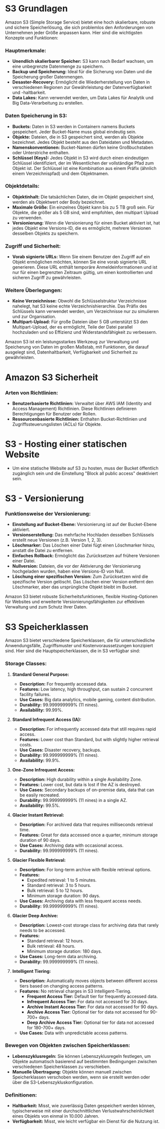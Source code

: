 # S3 Grundlagen

Amazon S3 (Simple Storage Service) bietet eine hoch skalierbare, robuste und sichere Speicherlösung, die sich problemlos den Anforderungen von Unternehmen jeder Größe anpassen kann. Hier sind die wichtigsten Konzepte und Funktionen:

### Hauptmerkmale:
- **Unendlich skalierbarer Speicher:** S3 kann nach Bedarf wachsen, um eine unbegrenzte Datenmenge zu speichern.
- **Backup und Speicherung:** Ideal für die Sicherung von Daten und die Speicherung großer Datenmengen.
- **Desaster-Recovery:** Ermöglicht die Wiederherstellung von Daten in verschiedenen Regionen zur Gewährleistung der Datenverfügbarkeit und -haltbarkeit.
- **Data Lakes:** Kann verwendet werden, um Data Lakes für Analytik und Big Data-Verarbeitung zu erstellen.

### Daten Speicherung in S3:
- **Buckets:** Daten in S3 werden in Containern namens Buckets gespeichert. Jeder Bucket-Name muss global eindeutig sein.
- **Objekte:** Dateien, die in S3 gespeichert sind, werden als Objekte bezeichnet. Jedes Objekt besteht aus den Dateidaten und Metadaten.
- **Namenskonventionen:** Bucket-Namen dürfen keine Großbuchstaben oder Unterstriche enthalten.
- **Schlüssel (Keys):** Jedes Objekt in S3 wird durch einen eindeutigen Schlüssel identifiziert, der im Wesentlichen der vollständige Pfad zum Objekt ist. Der Schlüssel ist eine Kombination aus einem Präfix (ähnlich einem Verzeichnispfad) und dem Objektnamen.

### Objektdetails:
- **Objektinhalt:** Die tatsächlichen Daten, die im Objekt gespeichert sind, werden als Objektwert oder Body bezeichnet.
- **Maximale Größe:** Ein einzelnes Objekt kann bis zu 5 TB groß sein. Für Objekte, die größer als 5 GB sind, wird empfohlen, den multipart Upload zu verwenden.
- **Versionierung:** Wenn die Versionierung für einen Bucket aktiviert ist, hat jedes Objekt eine Versions-ID, die es ermöglicht, mehrere Versionen desselben Objekts zu speichern.

### Zugriff und Sicherheit:
- **Vorab signierte URLs:** Wenn Sie einem Benutzer den Zugriff auf ein Objekt ermöglichen möchten, können Sie eine vorab signierte URL generieren. Diese URL enthält temporäre Anmeldeinformationen und ist nur für einen begrenzten Zeitraum gültig, um einen kontrollierten und sicheren Zugriff zu gewährleisten.

### Weitere Überlegungen:
- **Keine Verzeichnisse:** Obwohl die Schlüsselstruktur Verzeichnisse nahelegt, hat S3 keine echte Verzeichnishierarchie. Das Präfix des Schlüssels kann verwendet werden, um Verzeichnisse nur zu simulieren und zur Organisation.
- **Multipart-Upload:** Für große Dateien über 5 GB unterstützt S3 den Multipart-Upload, der es ermöglicht, Teile der Datei parallel hochzuladen und so Effizienz und Widerstandsfähigkeit zu verbessern.

Amazon S3 ist ein leistungsstarkes Werkzeug zur Verwaltung und Speicherung von Daten im großen Maßstab, mit Funktionen, die darauf ausgelegt sind, Datenhaltbarkeit, Verfügbarkeit und Sicherheit zu gewährleisten.

# Amazon S3 Sicherheit

### Arten von Richtlinien:
- **Benutzerbasierte Richtlinien:** Verwaltet über AWS IAM (Identity and Access Management) Richtlinien. Diese Richtlinien definieren Berechtigungen für Benutzer oder Rollen.
- **Ressourcenbasierte Richtlinien:** Enthalten Bucket-Richtlinien und Zugriffssteuerungslisten (ACLs) für Objekte.

# S3 - Hosting einer statischen Website

- Um eine statische Website auf S3 zu hosten, muss der Bucket öffentlich zugänglich sein und die Einstellung "Block all public access" deaktiviert sein.

# S3 - Versionierung

### Funktionsweise der Versionierung:
- **Einstellung auf Bucket-Ebene:** Versionierung ist auf der Bucket-Ebene aktiviert.
- **Versionserstellung:** Das mehrfache Hochladen desselben Schlüssels erstellt neue Versionen (z.B. Version 1, 2, 3).
- **Löschmarker:** Das Löschen einer Datei fügt einen Löschmarker hinzu, anstatt die Datei zu entfernen.
- **Einfaches Rollback:** Ermöglicht das Zurücksetzen auf frühere Versionen einer Datei.
- **Nullversion:** Dateien, die vor der Aktivierung der Versionierung hochgeladen wurden, haben eine Versions-ID von Null.
- **Löschung einer spezifischen Version:** Zum Zurücksetzen wird die spezifische Version gelöscht. Das Löschen einer Version entfernt den Löschmarker, aber das ursprüngliche Objekt bleibt im Bucket.

Amazon S3 bietet robuste Sicherheitsfunktionen, flexible Hosting-Optionen für Websites und erweiterte Versionierungsfähigkeiten zur effektiven Verwaltung und zum Schutz Ihrer Daten.

# S3 Speicherklassen

Amazon S3 bietet verschiedene Speicherklassen, die für unterschiedliche Anwendungsfälle, Zugriffsmuster und Kostenvoraussetzungen konzipiert sind. Hier sind die Hauptspeicherklassen, die in S3 verfügbar sind:


### Storage Classes:

1. **Standard General Purpose:**
   - **Description:** For frequently accessed data.
   - **Features:** Low latency, high throughput, can sustain 2 concurrent facility failures.
   - **Use Cases:** Big data analytics, mobile gaming, content distribution.
   - **Durability:** 99.999999999% (11 nines).
   - **Availability:** 99.99%.

2. **Standard Infrequent Access (IA):**
   - **Description:** For infrequently accessed data that still requires rapid access.
   - **Features:** Lower cost than Standard, but with slightly higher retrieval costs.
   - **Use Cases:** Disaster recovery, backups.
   - **Durability:** 99.999999999% (11 nines).
   - **Availability:** 99.9%.

3. **One-Zone Infrequent Access:**
   - **Description:** High durability within a single Availability Zone.
   - **Features:** Lower cost, but data is lost if the AZ is destroyed.
   - **Use Cases:** Secondary backups of on-premise data, data that can be easily recreated.
   - **Durability:** 99.999999999% (11 nines) in a single AZ.
   - **Availability:** 99.5%.

4. **Glacier Instant Retrieval:**
   - **Description:** For archived data that requires milliseconds retrieval time.
   - **Features:** Great for data accessed once a quarter, minimum storage duration of 90 days.
   - **Use Cases:** Archiving data with occasional access.
   - **Durability:** 99.999999999% (11 nines).

5. **Glacier Flexible Retrieval:**
   - **Description:** For long-term archive with flexible retrieval options.
   - **Features:**
     - Expedited retrieval: 1 to 5 minutes.
     - Standard retrieval: 3 to 5 hours.
     - Bulk retrieval: 5 to 12 hours.
     - Minimum storage duration: 90 days.
   - **Use Cases:** Archiving data with less frequent access needs.
   - **Durability:** 99.999999999% (11 nines).

6. **Glacier Deep Archive:**
   - **Description:** Lowest-cost storage class for archiving data that rarely needs to be accessed.
   - **Features:**
     - Standard retrieval: 12 hours.
     - Bulk retrieval: 48 hours.
     - Minimum storage duration: 180 days.
   - **Use Cases:** Long-term data archiving.
   - **Durability:** 99.999999999% (11 nines).

7. **Intelligent Tiering:**
   - **Description:** Automatically moves objects between different access tiers based on changing access patterns.
   - **Features:** No retrieval charges in S3 Intelligent-Tiering.
     - **Frequent Access Tier:** Default tier for frequently accessed data.
     - **Infrequent Access Tier:** For data not accessed for 30 days.
     - **Archive Instant Access Tier:** For data not accessed for 90 days.
     - **Archive Access Tier:** Optional tier for data not accessed for 90-700+ days.
     - **Deep Archive Access Tier:** Optional tier for data not accessed for 180-700+ days.
   - **Use Cases:** Data with unpredictable access patterns.

### Bewegen von Objekten zwischen Speicherklassen:

- **Lebenszyklusregeln:** Sie können Lebenszyklusregeln festlegen, um Objekte automatisch basierend auf bestimmten Bedingungen zwischen verschiedenen Speicherklassen zu verschieben.
- **Manuelle Übertragung:** Objekte können manuell zwischen Speicherklassen verschoben werden, wenn sie erstellt werden oder über die S3-Lebenszykluskonfiguration.

### Definitionen:

- **Haltbarkeit:** Misst, wie zuverlässig Daten gespeichert werden können, typischerweise mit einer durchschnittlichen Verlustwahrscheinlichkeit eines Objekts von einmal in 10.000 Jahren.
- **Verfügbarkeit:** Misst, wie leicht verfügbar ein Dienst für die Nutzung ist.
